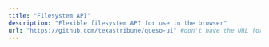 ```yaml
---
title: "Filesystem API"
description: "Flexible filesystem API for use in the browser"
url: "https://github.com/texastribune/queso-ui" #don't have the URL for this project
---
```

